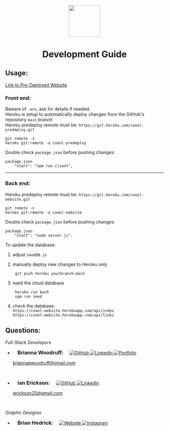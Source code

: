 <div id="header" align="center">
  <img src="https://user-images.githubusercontent.com/89707381/180673166-14db4d9e-6fa5-4c3b-9627-8ec3d26e2c19.png" width="100"/>

  <h1> Development Guide</h1>
</div>

  ## Usage:
  [Link to Pre-Deployed Website](https://coool-predeploy.herokuapp.com/)

  ### **Front end:** 
  Beware of `.env`, ask for details if needed.
  <br />
  Heroku is setup to automatically deploy changes from the GitHub's repository `main` branch
  <br />
  Heroku predeploy remote must be: `https://git.heroku.com/coool-predeploy.git`

    git remote -v
    heroku git:remote -a coool-predeploy
 
  Double check `package.json` before pushing changes:

    package.json
        "start": "npm run client",

---
  ### **Back end:** 
  Heroku predeploy remote must be: `https://git.heroku.com/coool-website.git`
  
    git remote -v
    heroku git:remote -a coool-website
 
  Double check `package.json` before pushing changes:
  
    package.json
        "start": "node server.js",

To update the database:
1. adjust `seedDB.js`
2. manually deploy new changes to Heroku only

        git push heroku yourbranch:main

3. seed the cloud database

        heroku run bash
        npm run seed

4. check the database: <br />
`https://coool-website.herokuapp.com/api/index` <br/>
`https://coool-website.herokuapp.com/api/links`

## Questions:
*Full-Stack Developers*
* <h3 style="display: inline; padding: 0 15px">Brianna Woodruff: </h3>
    <a target="_blank" rel="noopener noreferrer" href="https://github.com/briannawoodruff">
       <img src="https://img.shields.io/badge/GitHub-100000?style=for-the-badge&logo=github&logoColor=white" alt="GitHub" style="max-width: 100%;">
    </a>
    <a target="_blank" rel="noopener noreferrer" href="https://www.linkedin.com/in/briannaewoodruff/">
       <img src="https://img.shields.io/badge/LinkedIn-0077B5?style=for-the-badge&logo=linkedin&logoColor=white" alt="LinkedIn" style="max-width: 100%;">
    </a>
    <a target="_blank" rel="noopener noreferrer" href="https://www.linkedin.com/in/briannaewoodruff/">
       <img src="https://img.shields.io/badge/Portfolio-EA4C89?style=for-the-badge&logo=About.me&logoColor=white" alt="Portfolio" style="max-width: 100%;">
    </a>

    briannaewoodruff@gmail.com
<br />

* <h3 style="display: inline; padding: 0 15px">Ian Erickson: </h3>
    <a target="_blank" rel="noopener noreferrer" href="https://github.com/iaerickson">
       <img src="https://img.shields.io/badge/GitHub-100000?style=for-the-badge&logo=github&logoColor=white" alt="GitHub" style="max-width: 100%;">
    </a>
    <a target="_blank" rel="noopener noreferrer" href="https://www.linkedin.com/in/iaerickson/">
       <img src="https://img.shields.io/badge/LinkedIn-0077B5?style=for-the-badge&logo=linkedin&logoColor=white" alt="LinkedIn" style="max-width: 100%;">
    </a>

    ierickson25@gmail.com
<br />

*Graphic Designer*
* <h3 style="display: inline; padding: 0 15px">Brian Hedrick: </h3>
    <a target="_blank" rel="noopener noreferrer" href="https://brian-hedrick.com">
       <img src="https://img.shields.io/badge/Website-purple?style=for-the-badge&logo=About.me&logoColor=white" alt="Website" style="max-width: 100%;">
    </a>
    <a target="_blank" rel="noopener noreferrer" href="https://instagram.com/pendingcontent?igshid=YmMyMTA2M2Y=">
       <img src="https://img.shields.io/badge/Instagram-E4405F?style=for-the-badge&logo=instagram&logoColor=white" alt="Instagram" style="max-width: 100%;">
    </a>
